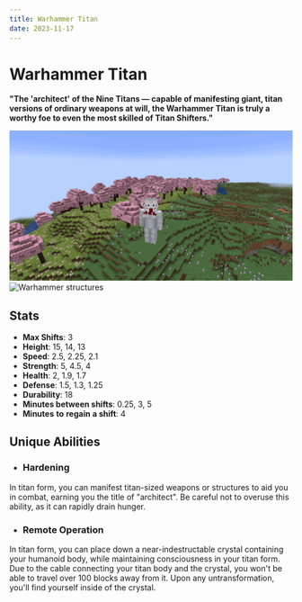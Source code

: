 ```yaml
---
title: Warhammer Titan
date: 2023-11-17
---
```


# Warhammer Titan
**"The 'architect' of the Nine Titans — capable of manifesting giant, titan versions of ordinary weapons at will, the Warhammer Titan is truly a worthy foe to even the most skilled of Titan Shifters."**

![The Warhammer Titan in a Cherry Blossom biome cycling through weapons](../images/warhammer_titan_cycle_full.gif)
![Warhammer structures](../images/warhammer_titan_structures.gif)

## Stats
* __Max Shifts__: 3
* __Height__: 15, 14, 13
* __Speed__: 2.5, 2.25, 2.1
* __Strength__: 5, 4.5, 4
* __Health__: 2, 1.9, 1.7
* __Defense__: 1.5, 1.3, 1.25
* __Durability__: 18
* __Minutes between shifts__: 0.25, 3, 5
* __Minutes__ __to__ __regain__ __a shift__: 4

## Unique Abilities
* ### Hardening
In titan form, you can manifest titan-sized weapons or structures to aid you in combat, earning you the title of "architect". Be careful not to overuse this ability, as it can rapidly drain hunger.
* ### Remote Operation
In titan form, you can place down a near-indestructable crystal containing your humanoid body, while maintaining consciousness in your titan form. Due to the cable connecting your titan body and the crystal, you won't be able to travel over 100 blocks away from it. Upon any untransformation, you'll find yourself inside of the crystal.